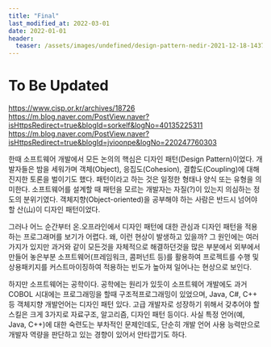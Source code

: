 ```yaml
---
title: "Final"
last_modified_at: 2022-03-01
date: 2022-01-01
header:
  teaser: /assets/images/undefined/design-pattern-nedir-2021-12-18-143754.jpg
---
```


# To Be Updated

https://www.cisp.or.kr/archives/18726
https://m.blog.naver.com/PostView.naver?isHttpsRedirect=true&blogId=sorkelf&logNo=40135225311
https://m.blog.naver.com/PostView.naver?isHttpsRedirect=true&blogId=jvioonpe&logNo=220247760303

한때 소프트웨어 개발에서 모든 논의의 핵심은 디자인 패턴(Design Pattern)이었다. 개발자들은 밤을 세워가며 객체(Object), 응집도(Cohesion), 결합도(Coupling)에 대해 진지한 토론을 벌이기도 했다. 패턴이라고 하는 것은 일정한 형태나 양식 또는 유형을 의미한다. 소프트웨어를 설계할 때 패턴을 모르는 개발자는 자질(?)이 있는지 의심하는 정도의 분위기였다. 객체지향(Object-oriented)을 공부해야 하는 사람은 반드시 넘어야 할 산(山)이 디자인 패턴이었다.

그러나 어느 순간부터 온.오프라인에서 디자인 패턴에 대한 관심과 디자인 패턴을 적용하는 프로그래머를 보기가 어렵다. 왜, 이런 현상이 발생하고 있을까? 그 원인에는 여러가지가 있지만 과거와 같이 모든것을 자체적으로 해결하던것을 많은 부분에서 외부에서 만들어 놓은부분 소프트웨어(프레임워크, 콤퍼넌트 등)를 활용하여 프로젝트를 수행 및 상용패키지를 커스트마이징하여 적용하는 빈도가 높아져 일어나는 현상으로 보인다.

하지만 소프트웨어는 공학이다. 공학에는 원리가 있듯이 소프트웨어 개발에도 과거 COBOL 시대에는 프로그래밍을 할때 구조적프로그래밍이 있었으며, Java, C#, C++ 등 객체지향 개발언어는 디자인 패턴 있다. 고급 개발자로 성장하기 위해서 갖추어야 할 스킬은 크게 3가지로 자료구조, 알고리즘, 디자인 패턴 등이다. 사실 특정 언어(예, Java, C++)에 대한 숙련도는 부차적인 문제인데도, 단순히 개발 언어 사용 능력만으로 개발자 역량을 판단하고 있는 경향이 있어서 안타깝기도 하다.

